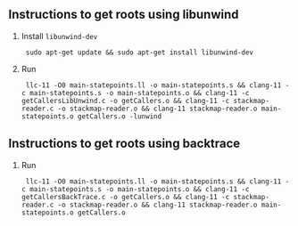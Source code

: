 ## Instructions to get roots using libunwind

1. Install `libunwind-dev`

		sudo apt-get update && sudo apt-get install libunwind-dev
2. Run

		llc-11 -O0 main-statepoints.ll -o main-statepoints.s && clang-11 -c main-statepoints.s -o main-statepoints.o && clang-11 -c getCallersLibUnwind.c -o getCallers.o && clang-11 -c stackmap-reader.c -o stackmap-reader.o && clang-11 stackmap-reader.o main-statepoints.o getCallers.o -lunwind


## Instructions to get roots using backtrace

1. Run

		llc-11 -O0 main-statepoints.ll -o main-statepoints.s && clang-11 -c main-statepoints.s -o main-statepoints.o && clang-11 -c getCallersBackTrace.c -o getCallers.o && clang-11 -c stackmap-reader.c -o stackmap-reader.o && clang-11 stackmap-reader.o main-statepoints.o getCallers.o
